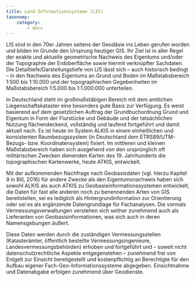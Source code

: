 ```yaml
---
title: Land-Informationssysteme (LIS)
taxonomy:
    category:
        - docs
---
```

LIS sind in den 70er Jahren seitens der Geodäsie ins Leben gerufen worden und bilden im Grunde den Ursprung heutiger GIS. Ihr Ziel ist in aller Regel der exakte und aktuelle geometrische Nachweis des Eigentums und/oder der Topographie der Erdoberfläche sowie hiermit verknüpfter Sachdaten. Die Detailtiefe/Darstellungstiefe von LIS lässt sich – auch historisch bedingt – in den Nachweis des Eigentums an Grund und Boden im Maßstabsbereich 1:500 bis 1:10.000 und der topographischen Gegebenheiten im Maßstabsbereich 1:5.000 bis 1:1.000.000 unterteilen.

In Deutschland steht im großmaßstäbigen Bereich mit dem amtlichen Liegenschaftskataster eine besonders gute Basis zur Verfügung. Es weist basierend auf dem gesetzlichen Auftrag der Grundbuchordnung Grund und Eigentum in Form der Flurstücke und Gebäude und der tatsächlichen Nutzung flächendeckend, vollständig und laufend fortgeführt und damit aktuell nach. Es ist heute im System ALKIS in einem einheitlichen und konsistenten Raumbezugssystem (in Deutschland dem ETRS89/UTM-Bezugs- bzw. Koordinatensystem) fixiert. Im mittleren und kleinen Maßstabsbereich haben sich ausgehend von den ursprünglich oft militärischen Zwecken dienenden Karten des 19. Jahrhunderts die topographischen Kartenwerke, heute ATKIS, entwickelt.

Mit der aufkommenden Nachfrage nach Geobasisdaten (vgl. hierzu Kapitel 9 in Bill, 2016) für andere Zwecke als den Eigentumsnachweis haben sich sowohl ALKIS als auch ATKIS zu Geobasisinformationssystemen entwickelt, die Daten für fast alle anderen noch zu benennenden Arten von GIS bereitstellen, sei es lediglich als Hintergrundinformation zur Orientierung oder sei es als ergänzende Datengrundlage für Fachanalysen. Die vormals Vermessungsverwaltungen verstehen sich seither zunehmend auch als Lieferanten von Geobasisinformationen, was sich auch in deren Namensgebungen äußert.

Diese Daten werden durch die zuständigen Vermessungsstellen (Katasterämter, öffentlich bestellte Vermessungsingenieure, Landesvermessungsbehörden) erhoben und fortgeführt und – soweit nicht datenschutzrechtliche Aspekte entgegenstehen – zunehmend frei von Entgelt zur Einsicht bereitgestellt und kostenpflichtig an Berechtigte für den Aufbau eigener Fach-Geo-Informationssysteme abgegeben. Einsichtnahme und Datenabgabe erfolgen zunehmend über Geodienste.
